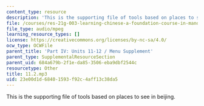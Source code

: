 ```yaml
---
content_type: resource
description: 'This is the supporting file of tools based on places to see in beijing. '
file: /courses/res-21g-003-learning-chinese-a-foundation-course-in-mandarin-spring-2011/23e00d1d68401593f92c4aff13c38da5_11.2.mp3
file_type: audio/mpeg
learning_resource_types: []
license: https://creativecommons.org/licenses/by-nc-sa/4.0/
ocw_type: OCWFile
parent_title: 'Part IV: Units 11-12 / Menu Supplement'
parent_type: SupplementalResourceSection
parent_uid: 684a679b-2f1e-da85-3506-eba9dbf2544c
resourcetype: Other
title: 11.2.mp3
uid: 23e00d1d-6840-1593-f92c-4aff13c38da5
---
```

This is the supporting file of tools based on places to see in beijing. 